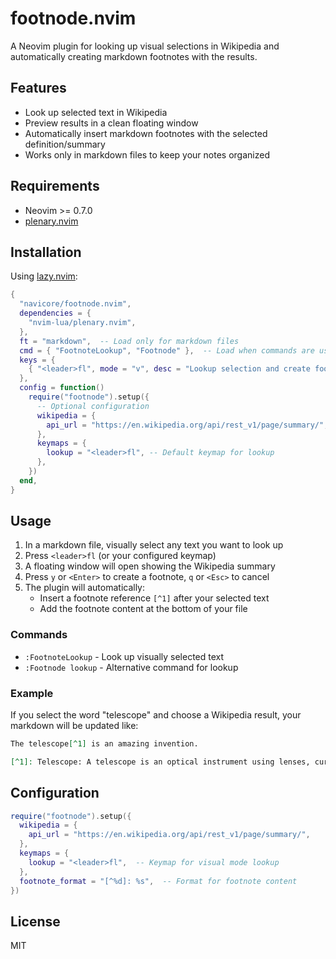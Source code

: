 # footnode.nvim

A Neovim plugin for looking up visual selections in Wikipedia and automatically
creating markdown footnotes with the results.

## Features

- Look up selected text in Wikipedia
- Preview results in a clean floating window
- Automatically insert markdown footnotes with the selected definition/summary
- Works only in markdown files to keep your notes organized

## Requirements

- Neovim >= 0.7.0
- [plenary.nvim](https://github.com/nvim-lua/plenary.nvim)

## Installation

Using [lazy.nvim](https://github.com/folke/lazy.nvim):

```lua
{
  "navicore/footnode.nvim",
  dependencies = {
    "nvim-lua/plenary.nvim",
  },
  ft = "markdown",  -- Load only for markdown files
  cmd = { "FootnoteLookup", "Footnode" },  -- Load when commands are used
  keys = {
    { "<leader>fl", mode = "v", desc = "Lookup selection and create footnote" },
  },
  config = function()
    require("footnode").setup({
      -- Optional configuration
      wikipedia = {
        api_url = "https://en.wikipedia.org/api/rest_v1/page/summary/",
      },
      keymaps = {
        lookup = "<leader>fl", -- Default keymap for lookup
      },
    })
  end,
}
```

## Usage

1. In a markdown file, visually select any text you want to look up
2. Press `<leader>fl` (or your configured keymap)
3. A floating window will open showing the Wikipedia summary
4. Press `y` or `<Enter>` to create a footnote, `q` or `<Esc>` to cancel
6. The plugin will automatically:
   - Insert a footnote reference `[^1]` after your selected text
   - Add the footnote content at the bottom of your file

### Commands

- `:FootnoteLookup` - Look up visually selected text
- `:Footnode lookup` - Alternative command for lookup

### Example

If you select the word "telescope" and choose a Wikipedia result, your markdown
will be updated like:

```markdown
The telescope[^1] is an amazing invention.

[^1]: Telescope: A telescope is an optical instrument using lenses, curved mirrors, or a combination of both to observe distant objects... <https://en.wikipedia.org/wiki/Telescope> [Wikipedia]
```

## Configuration

```lua
require("footnode").setup({
  wikipedia = {
    api_url = "https://en.wikipedia.org/api/rest_v1/page/summary/",
  },
  keymaps = {
    lookup = "<leader>fl",  -- Keymap for visual mode lookup
  },
  footnote_format = "[^%d]: %s",  -- Format for footnote content
})
```

## License

MIT
